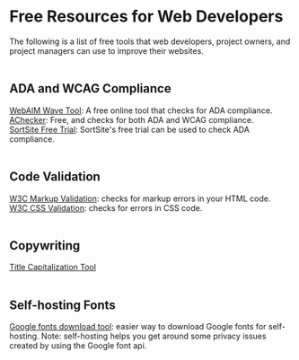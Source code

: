 # Free Resources for Web Developers
The following is a list of free tools that web developers, project owners, and project managers can use to improve their websites. </br>
</br>
## ADA and WCAG Compliance
[WebAIM Wave Tool](https://wave.webaim.org/): A free online tool that checks for ADA compliance. </br>
[AChecker](https://achecker.achecks.ca/checker/index.php): Free, and checks for both ADA and WCAG compliance. </br>
[SortSite Free Trial](https://www.powermapper.com/products/sortsite/try/): SortSite's free trial can be used to check ADA compliance. </br>
<br>
## Code Validation
[W3C Markup Validation](https://validator.w3.org/): checks for markup errors in your HTML code. <br>
[W3C CSS Validation](https://jigsaw.w3.org/css-validator/): checks for errors in CSS code. <br>
<br>
## Copywriting
[Title Capitalization Tool](https://capitalizemytitle.com/) <br>
<br>
## Self-hosting Fonts
[Google fonts download tool](https://gwfh.mranftl.com/fonts): easier way to download Google fonts for self-hosting. Note: self-hosting helps you get around some privacy issues created by using the Google font api.
